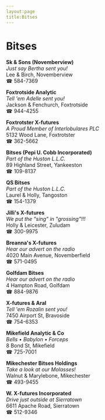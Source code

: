 ```yaml
---
layout:page
title:Bitses
---
```

# Bitses

**Sk & Sons (Novemberview)**  
_Just say Bertha sent you!_  
Lee & Birch, Novemberview  
☎ 584-7369



**Foxtrotside Analytic**  
_Tell 'em Adelle sent you!_  
Jackson & Fenchurch, Foxtrotside  
☎ 944-4255



**Foxtrotster X-futures**  
_A Proud Member of Interlobulares PLC_  
5132 Wood Lane, Foxtrotster  
☎ 362-5662



**Bitses (Pepi U. Cobb Incorporated)**  
_Part of the Huston L.L.C._  
89 Highland Street, Yankeeston  
☎ 109-8137



**QS Bitses**  
_Part of the Huston L.L.C._  
Laurel & Holly, Tangoston  
☎ 154-1379



**Jilli's X-futures**  
_We put the "sing" in "grossing"!!!_  
Holly & Leicester, Zuludam  
☎ 300-9975



**Breanna's X-futures**  
_Hear our advert on the radio_  
4020 Main Avenue, Novemberfield  
☎ 571-0495



**Golfdam Bitses**  
_Hear our advert on the radio_  
4 Hampton Road, Golfdam  
☎ 884-9876



**X-futures & Aral**  
_Tell 'em Rozalin sent you!_  
7450 Airport St, Bravoside  
☎ 754-6353



**Mikefield Analytic & Co**  
_Bells • Babylon • Forceps_  
8 Bond St, Mikefield  
☎ 725-7001



**Mikechester Bitses Holdings**  
_Take a look at our Molasses!_  
Walnut & Marylebone, Mikechester  
☎ 493-9455



**W. X-futures Incorporated**  
_Drive just outside at Sierratown_  
6611 Apache Road, Sierratown  
☎ 512-9346



